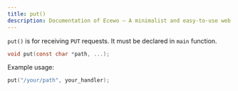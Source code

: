 ```yaml
---
title: put()
description: Documentation of Ecewo — A minimalist and easy-to-use web framework for C
---
```


`put()` is for receiving `PUT` requests. It must be declared in `main` function.

```c
void put(const char *path, ...);
```

Example usage:

```c
put("/your/path", your_handler);
```
